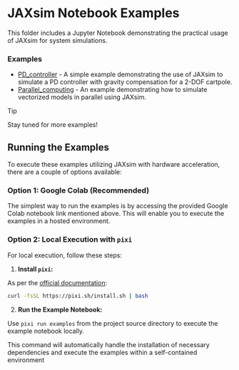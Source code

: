 # JAXsim Notebook Examples

This folder includes a Jupyter Notebook demonstrating the practical usage of JAXsim for system simulations.

### Examples

- [PD_controller](https://colab.research.google.com/github/ami-iit/jaxsim/blob/main/examples/PD_controller.ipynb) - A simple example demonstrating the use of JAXsim to simulate a PD controller with gravity compensation for a 2-DOF cartpole.
- [Parallel_computing](https://colab.research.google.com/github/ami-iit/jaxsim/blob/main/examples/Parallel_computing.ipynb) - An example demonstrating how to simulate vectorized models in parallel using JAXsim.

> [!TIP]
> Stay tuned for more examples!

## Running the Examples

To execute these examples utilizing JAXsim with hardware acceleration, there are a couple of options available:

### Option 1: Google Colab (Recommended)

The simplest way to run the examples is by accessing the provided Google Colab notebook link mentioned above. This will enable you to execute the examples in a hosted environment.

### Option 2: Local Execution with `pixi`

For local execution, follow these steps:

1. **Install `pixi`:**

As per the [official documentation](https://pixi.sh/#installation):

```bash
curl -fsSL https://pixi.sh/install.sh | bash
```

2. **Run the Example Notebook:**

Use `pixi run examples` from the project source directory to execute the example notebook locally.

This command will automatically handle the installation of necessary dependencies and execute the examples within a self-contained environment
